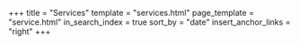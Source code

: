 +++
title = "Services"
template = "services.html"
page_template = "service.html"
in_search_index = true
sort_by = "date"
insert_anchor_links = "right"
+++
